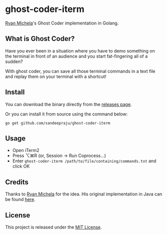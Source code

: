 # ghost-coder-iterm

[Ryan Michela](https://github.com/rmichela)'s Ghost Coder implementation in Golang.

## What is Ghost Coder?

Have you ever been in a situation where you have to demo something on the terminal in front of an audience and you start fat-fingering all of a sudden?

With ghost coder, you can save all those terminal commands in a text file and replay them on your terminal with a shortcut!

## Install

You can download the binary directly from the [releases page](https://github.com/sandeepraju/ghost-coder-iterm/releases).

Or you can install it from source using the command below:

```
go get github.com/sandeepraju/ghost-coder-iterm
```

## Usage

- Open iTerm2
- Press ⌥⌘R (or, Session -> Run Coprocess...)
- Enter `ghost-coder-iterm /path/to/file/containing/commands.txt` and click OK

## Credits

Thanks to [Ryan Michela](https://github.com/rmichela) for the idea. His original implementation in Java can be found [here](https://github.com/rmichela/GhostCoder-iTerm).

## License

This project is released under the [MIT License](./LICENSE).
